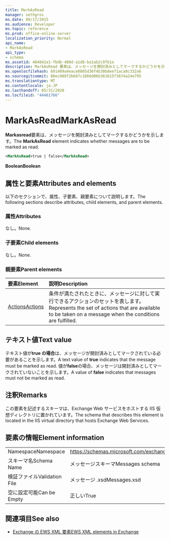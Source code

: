 ```yaml
---
title: MarkAsRead
manager: sethgros
ms.date: 09/17/2015
ms.audience: Developer
ms.topic: reference
ms.prod: office-online-server
localization_priority: Normal
api_name:
- MarkAsRead
api_type:
- schema
ms.assetid: 404842e1-fbdb-480d-a1d8-ba1ab2c9fb1e
description: MarkAsRead 要素は、メッセージを開封済みとしてマークするかどうかを示します。
ms.openlocfilehash: 691409a4eace8885d36f4b30b8eef1aca8c332a6
ms.sourcegitcommit: 88ec988f2bb67c1866d06b361615f3674a24e795
ms.translationtype: MT
ms.contentlocale: ja-JP
ms.lasthandoff: 05/31/2020
ms.locfileid: "44461766"
---
```

# <a name="markasread"></a><span data-ttu-id="fd634-103">MarkAsRead</span><span class="sxs-lookup"><span data-stu-id="fd634-103">MarkAsRead</span></span>

<span data-ttu-id="fd634-104">**Markasread**要素は、メッセージを開封済みとしてマークするかどうかを示します。</span><span class="sxs-lookup"><span data-stu-id="fd634-104">The **MarkAsRead** element indicates whether messages are to be marked as read.</span></span> 
  
```XML
<MarkAsRead>true | false</MarkAsRead>
```

 <span data-ttu-id="fd634-105">**Boolean**</span><span class="sxs-lookup"><span data-stu-id="fd634-105">**Boolean**</span></span>
## <a name="attributes-and-elements"></a><span data-ttu-id="fd634-106">属性と要素</span><span class="sxs-lookup"><span data-stu-id="fd634-106">Attributes and elements</span></span>

<span data-ttu-id="fd634-107">以下のセクションで、属性、子要素、親要素について説明します。</span><span class="sxs-lookup"><span data-stu-id="fd634-107">The following sections describe attributes, child elements, and parent elements.</span></span>
  
### <a name="attributes"></a><span data-ttu-id="fd634-108">属性</span><span class="sxs-lookup"><span data-stu-id="fd634-108">Attributes</span></span>

<span data-ttu-id="fd634-109">なし。</span><span class="sxs-lookup"><span data-stu-id="fd634-109">None.</span></span>
  
### <a name="child-elements"></a><span data-ttu-id="fd634-110">子要素</span><span class="sxs-lookup"><span data-stu-id="fd634-110">Child elements</span></span>

<span data-ttu-id="fd634-111">なし。</span><span class="sxs-lookup"><span data-stu-id="fd634-111">None.</span></span>
  
### <a name="parent-elements"></a><span data-ttu-id="fd634-112">親要素</span><span class="sxs-lookup"><span data-stu-id="fd634-112">Parent elements</span></span>

|<span data-ttu-id="fd634-113">**要素**</span><span class="sxs-lookup"><span data-stu-id="fd634-113">**Element**</span></span>|<span data-ttu-id="fd634-114">**説明**</span><span class="sxs-lookup"><span data-stu-id="fd634-114">**Description**</span></span>|
|:-----|:-----|
|[<span data-ttu-id="fd634-115">Actions</span><span class="sxs-lookup"><span data-stu-id="fd634-115">Actions</span></span>](actions.md) <br/> |<span data-ttu-id="fd634-116">条件が満たされたときに、メッセージに対して実行できるアクションのセットを表します。</span><span class="sxs-lookup"><span data-stu-id="fd634-116">Represents the set of actions that are available to be taken on a message when the conditions are fulfilled.</span></span>  <br/> |
   
## <a name="text-value"></a><span data-ttu-id="fd634-117">テキスト値</span><span class="sxs-lookup"><span data-stu-id="fd634-117">Text value</span></span>

<span data-ttu-id="fd634-118">テキスト値が**true の場合**は、メッセージが開封済みとしてマークされている必要があることを示します。</span><span class="sxs-lookup"><span data-stu-id="fd634-118">A text value of **true** indicates that the message must be marked as read.</span></span> <span data-ttu-id="fd634-119">値が**false**の場合、メッセージは開封済みとしてマークされていないことを示します。</span><span class="sxs-lookup"><span data-stu-id="fd634-119">A value of **false** indicates that messages must not be marked as read.</span></span> 
  
## <a name="remarks"></a><span data-ttu-id="fd634-120">注釈</span><span class="sxs-lookup"><span data-stu-id="fd634-120">Remarks</span></span>

<span data-ttu-id="fd634-121">この要素を記述するスキーマは、Exchange Web サービスをホストする IIS 仮想ディレクトリに置かれています。</span><span class="sxs-lookup"><span data-stu-id="fd634-121">The schema that describes this element is located in the IIS virtual directory that hosts Exchange Web Services.</span></span>
  
## <a name="element-information"></a><span data-ttu-id="fd634-122">要素の情報</span><span class="sxs-lookup"><span data-stu-id="fd634-122">Element information</span></span>

|||
|:-----|:-----|
|<span data-ttu-id="fd634-123">Namespace</span><span class="sxs-lookup"><span data-stu-id="fd634-123">Namespace</span></span>  <br/> |https://schemas.microsoft.com/exchange/services/2006/messages  <br/> |
|<span data-ttu-id="fd634-124">スキーマ名</span><span class="sxs-lookup"><span data-stu-id="fd634-124">Schema Name</span></span>  <br/> |<span data-ttu-id="fd634-125">メッセージスキーマ</span><span class="sxs-lookup"><span data-stu-id="fd634-125">Messages schema</span></span>  <br/> |
|<span data-ttu-id="fd634-126">検証ファイル</span><span class="sxs-lookup"><span data-stu-id="fd634-126">Validation File</span></span>  <br/> |<span data-ttu-id="fd634-127">メッセージ .xsd</span><span class="sxs-lookup"><span data-stu-id="fd634-127">Messages.xsd</span></span>  <br/> |
|<span data-ttu-id="fd634-128">空に設定可能</span><span class="sxs-lookup"><span data-stu-id="fd634-128">Can be Empty</span></span>  <br/> |<span data-ttu-id="fd634-129">正しい</span><span class="sxs-lookup"><span data-stu-id="fd634-129">True</span></span>  <br/> |
   
## <a name="see-also"></a><span data-ttu-id="fd634-130">関連項目</span><span class="sxs-lookup"><span data-stu-id="fd634-130">See also</span></span>



- [<span data-ttu-id="fd634-131">Exchange の EWS XML 要素</span><span class="sxs-lookup"><span data-stu-id="fd634-131">EWS XML elements in Exchange</span></span>](ews-xml-elements-in-exchange.md)


